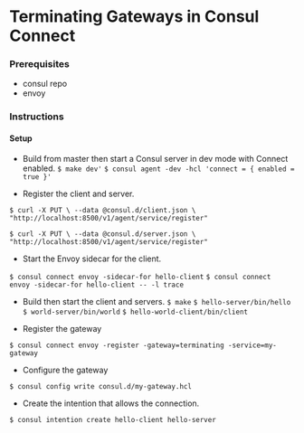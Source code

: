 # Terminating Gateways in Consul Connect

### Prerequisites
- consul repo
- envoy

### Instructions
#### Setup
* Build from master then start a Consul server in dev mode with Connect enabled.
`$ make dev'`
`$ consul agent -dev -hcl 'connect = { enabled = true }'`

* Register the client and server.

`$ curl -X PUT \
    --data @consul.d/client.json \
    "http://localhost:8500/v1/agent/service/register"`

`$ curl -X PUT \
    --data @consul.d/server.json \
    "http://localhost:8500/v1/agent/service/register"`

* Start the Envoy sidecar for the client.

`$ consul connect envoy -sidecar-for hello-client`
`$ consul connect envoy -sidecar-for hello-client -- -l trace`

* Build then start the client and servers.
`$ make`
`$ hello-server/bin/hello`
`$ world-server/bin/world`
`$ hello-world-client/bin/client`

* Register the gateway

`$ consul connect envoy -register -gateway=terminating -service=my-gateway`

* Configure the gateway

`$ consul config write consul.d/my-gateway.hcl`

* Create the intention that allows the connection.

`$ consul intention create hello-client hello-server`
